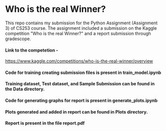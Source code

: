 # Who is the real Winner?
This repo contains my submission for the Python Assignment (Assignment 3) of CS253 course. The assignment included a submission on the Kaggle competition "Who is the real Winner?" and a report submission through gradescope.
#### Link to the competetion - 
https://www.kaggle.com/competitions/who-is-the-real-winner/overview
#### Code for training creating submission files is present in train_model.ipynb
#### Training dataset, Test dataset, and Sample Submission can be found in the Data directory.
#### Code for generating graphs for report is present in generate_plots.ipynb
#### Plots generated and added in report can be found in Plots directory.
#### Report is present in the file report.pdf
